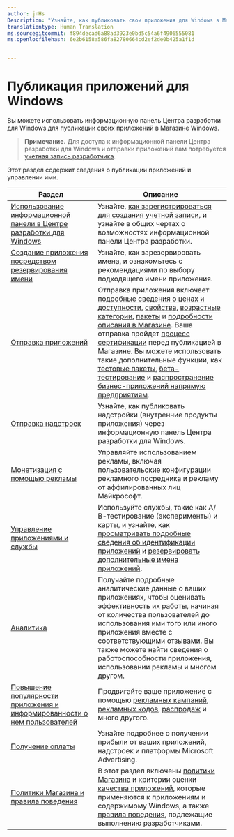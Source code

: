 ```yaml
---
author: jnHs
Description: "Узнайте, как публиковать свои приложения для Windows в Магазине Windows."
translationtype: Human Translation
ms.sourcegitcommit: f894decad6a88ad3923e0bd5c54a6f4906555081
ms.openlocfilehash: 6e2b6158a586fa82780664cd2ef2de0b425a1f1d


---
```


# Публикация приложений для Windows

Вы можете использовать информационную панель Центра разработки для Windows для публикации своих приложений в Магазине Windows. 

> **Примечание.** Для доступа к информационной панели Центра разработки для Windows и отправки приложений вам потребуется [учетная запись разработчика](http://go.microsoft.com/fwlink/p/?LinkId=615100).

Этот раздел содержит сведения о публикации приложений и управлении ими.

| **Раздел** | **Описание** |
|-----------|-----------------|
| [Использование информационной панели в Центре разработки для Windows](using-the-windows-dev-center-dashboard.md) | Узнайте, [как зарегистрироваться для создания учетной записи](opening-a-developer-account.md), и узнайте в общих чертах о возможностях информационной панели Центра разработки. |
| [Создание приложения посредством резервирования имени](create-your-app-by-reserving-a-name.md) | Узнайте, как зарезервировать имена, и ознакомьтесь с рекомендациями по выбору подходящего имени приложения. |
| [Отправка приложений](app-submissions.md) | Отправка приложения включает [подробные сведения о ценах и доступности](set-app-pricing-and-availability.md), [свойства](enter-app-properties.md), [возрастные категории](age-ratings.md), [пакеты](upload-app-packages.md) и [подробности описания в Магазине](create-app-store-listings.md). Ваша отправка пройдет [процесс сертификации](the-app-certification-process.md) перед публикацией в Магазине. Вы можете использовать такие дополнительные функции, как [тестовые пакеты](package-flights.md), [бета-тестирование](beta-testing-and-targeted-distribution.md) и [распространение бизнес-приложений напрямую предприятиям](distribute-lob-apps-to-enterprises.md). |
| [Отправка надстроек](add-on-submissions.md) | Узнайте, как публиковать надстройки (внутренние продукты приложения) через информационную панель Центра разработки для Windows. |
| [Монетизация с помощью рекламы](monetize-with-ads.md) | Управляйте использованием рекламы, включая пользовательские конфигурации рекламного посредника и рекламу от аффилированных лиц Майкрософт. |
| [Управление приложениями и службы](app-management-and-services.md) | Используйте службы, такие как А/В-тестирование (эксперименты) и карты, и узнайте, как [просматривать подробные сведения об идентификации приложений](view-app-identity-details.md) и [резервировать дополнительные имена приложений](manage-app-names.md). |
| [Аналитика](analytics.md) | Получайте подробные аналитические данные о ваших приложениях, чтобы оценивать эффективность их работы, начиная от количества пользователей до использования ими того или иного приложения вместе с соответствующими отзывами. Вы также можете найти сведения о работоспособности приложения, использовании рекламы и многом другом. |
| [Повышение популярности приложения и информированности о нем пользователей](app-promotion-and-customer-engagement.md) | Продвигайте ваше приложение с помощью [рекламных кампаний](create-an-ad-campaign-for-your-app.md), [рекламных кодов](generate-promotional-codes.md), [распродаж](put-apps-and-add-ons-on-sale.md) и много другого. 
| [Получение оплаты](getting-paid-apps.md) | Узнайте подробнее о получении прибыли от ваших приложений, надстроек и платформы Microsoft Advertising. |
| [Политики Магазина и правила поведения](https://msdn.microsoft.com/library/windows/apps/dn764939.aspx) | В этот раздел включены [политики Магазина](https://msdn.microsoft.com/library/windows/apps/dn764944.aspx) и критерии оценки [качества приложений](https://msdn.microsoft.com/library/windows/apps/mt652261.aspx), которые применяются к приложениям и содержимому Windows, а также [правила поведения](https://msdn.microsoft.com/library/windows/apps/dn764941.aspx), подлежащие выполнению разработчиками. |
 



<!--HONumber=Nov16_HO1-->


